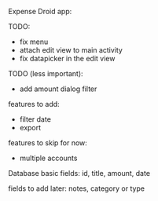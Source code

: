 Expense Droid app:

TODO:
* fix menu
* attach edit view to main activity
* fix datapicker in the edit view


TODO (less important):
* add amount dialog filter


features to add:
* filter date
* export

features to skip for now:
* multiple accounts


Database basic fields:
id, title, amount, date

fields to add later:
notes, category or type